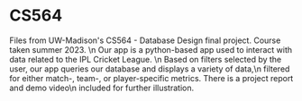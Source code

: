 # CS564
Files from UW-Madison's CS564 - Database Design final project. Course taken summer 2023. \n
Our app is a python-based app used to interact with data related to the IPL Cricket League. \n
Based on filters selected by the user, our app queries our database and displays a variety of data,\n
filtered for either match-, team-, or player-specific metrics. There is a project report and demo video\n
included for further illustration.

